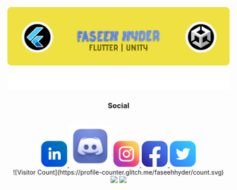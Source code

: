 ![Banner](https://github.com/faseehhyder/faseehhyder/blob/main/Images/BannerTop.png)
  <br>
  <div class = "heading_detail">
	<img src = "https://github.com/faseehhyder/faseehhyder/blob/main/Images/DETAIL.png">
	<br>
	</div>
  <div align="center">
	<h3>Social</h3>	
  <br>
    <a href = "https://www.linkedin.com/in/faseehhyder/" target ="_blank">
      <img src="https://github.com/faseehhyder/faseehhyder/blob/main/Icons/LinkedIn%20Icon%402x.png">
    </a>
    <img src="https://github.com/faseehhyder/faseehhyder/blob/main/Icons/discord_alt_macos_bigsur_icon_190236.png">
    <a href = "https://www.instagram.com/faseeh.hyder/" target ="_blank">
      <img src="https://github.com/faseehhyder/faseehhyder/blob/main/Icons/Instagram%20Icon%402x.png">
    </a>
    <a href = "https://www.facebook.com/faseehhyder.2002/" target ="_blank">
      <img src="https://github.com/faseehhyder/faseehhyder/blob/main/Icons/FaceBook%20Icon%402x.png">
    </a>
    <img src="https://github.com/faseehhyder/faseehhyder/blob/main/Icons/Twitter%402x.png">
    <br>
  </div>
  
<div class = "container" align = "center">
	![Visitor Count](https://profile-counter.glitch.me/faseehhyder/count.svg)
	<br>
	<img height = "150px" src="https://github-readme-stats.vercel.app/api/top-langs/?username=faseehhyder&theme=github_dark&hide=TeX&layout=compact"/>
	<img height = "150px" src="https://github-readme-stats.vercel.app/api?username=faseehhyder&&show_icons=true&theme=github_dark"/>
</div>
  

